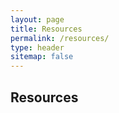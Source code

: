 ```yaml
---
layout: page
title: Resources
permalink: /resources/
type: header
sitemap: false
---
```


## Resources

